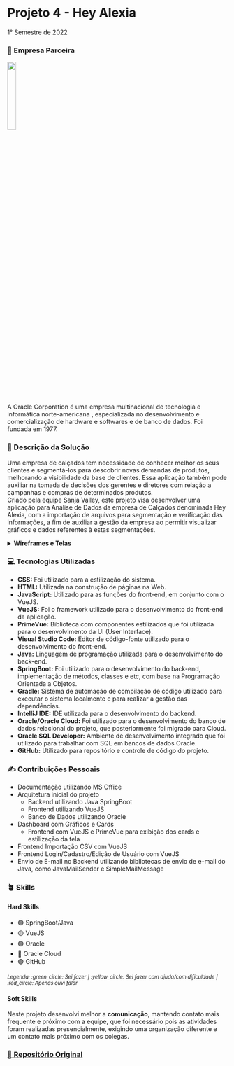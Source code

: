 # Projeto 4 - Hey Alexia
1° Semestre de 2022 <br/>

### :office: Empresa Parceira
<img src="https://user-images.githubusercontent.com/49652498/204661338-8d561001-fda9-45a9-9671-5cc57bb449ca.png" width='20%'/><br/>
A Oracle Corporation é uma empresa multinacional de tecnologia e informática norte-americana , especializada no desenvolvimento e comercialização de hardware e softwares e de banco de dados. Foi fundada em 1977.

### :dart:	Descrição da Solução
Uma empresa de calçados tem necessidade de conhecer melhor os seus clientes e segmentá-los para descobrir novas demandas de produtos, melhorando a visibilidade da base de clientes. Essa aplicação também pode auxiliar na tomada de decisões dos gerentes e diretores com relação a campanhas e compras de determinados produtos. <br/>
Criado pela equipe Sanja Valley, este projeto visa desenvolver uma aplicação para Análise de Dados da empresa de Calçados denominada Hey Alexia, com a importação de arquivos para segmentação e verificação das informações, a fim de auxiliar a gestão da empresa ao permitir visualizar gráficos e dados referentes à estas segmentações.

<details>
  <summary><b> Wireframes e Telas </b></summary>
  - Login<br/>
  <img src="https://user-images.githubusercontent.com/49652498/202545669-27d29d01-dd7f-455a-bfc5-a427843a9c66.png"><br/>
  - Dashboard<br/>
   <img src="https://user-images.githubusercontent.com/49652498/202545669-27d29d01-dd7f-455a-bfc5-a427843a9c66.png"><br/>
  - Upload<br/>
  <img src="https://user-images.githubusercontent.com/49652498/202545818-cba9a70e-49e6-4606-87a0-ea580833b87f.png"><br/>
  - Perfil<br/>
  <img src="https://user-images.githubusercontent.com/49652498/202545877-f02bbc07-d38f-4155-bcc1-ff03fa7cc8da.png"><br/>
  - Tela Dashboard<br/>
  <img src="https://user-images.githubusercontent.com/49652498/202545983-91d5a8c0-de40-4c29-9b3e-d8bb190be5bd.png"><br/>
  <img src="https://user-images.githubusercontent.com/49652498/202546052-fd41791f-9150-4e55-9011-feb270f80d1e.png"><br/>
</details>

### :computer:	Tecnologias Utilizadas
- **CSS:** Foi utilizado para a estilização do sistema.
- **HTML:** Utilizada na construção de páginas na Web.
- **JavaScript:** Utilizado para as funções do front-end, em conjunto com o VueJS.
- **VueJS:** Foi o framework utilizado para o desenvolvimento do front-end da aplicação.
- **PrimeVue:** Biblioteca com componentes estilizados que foi utilizada para o desenvolvimento da UI (User Interface).
- **Visual Studio Code:** Editor de código-fonte utilizado para o desenvolvimento do front-end.
- **Java:** Linguagem de programação utilizada para o desenvolvimento do back-end.
- **SpringBoot:** Foi utilizado para o desenvolvimento do back-end, implementação de métodos, classes e etc, com base na Programação Orientada a Objetos.
- **Gradle:** Sistema de automação de compilação de código utilizado para executar o sistema localmente e para realizar a gestão das dependências.
- **IntelliJ IDE:** IDE utilizada para o desenvolvimento do backend.
- **Oracle/Oracle Cloud:** Foi utilizado para o desenvolvimento do banco de dados relacional do projeto, que posteriormente foi migrado para Cloud.
- **Oracle SQL Developer:** Ambiente de desenvolvimento integrado que foi utilizado para trabalhar com SQL em bancos de dados Oracle.
- **GitHub:** Utilizado para repositório e controle de código do projeto.

### :writing_hand: Contribuições Pessoais
- Documentação utilizando MS Office
- Arquitetura inicial do projeto
  - Backend utilizando Java SpringBoot
  - Frontend utilizando VueJS
  - Banco de Dados utilizando Oracle
- Dashboard com Gráficos e Cards
  - Frontend com VueJS e PrimeVue para exibição dos cards e estilização da tela
- Frontend Importação CSV com VueJS
- Frontend Login/Cadastro/Edição de Usuário com VueJS
- Envio de E-mail no Backend utilizando bibliotecas de envio de e-mail do Java, como JavaMailSender e SimpleMailMessage

### :potted_plant: Skills
#### Hard Skills
- :green_circle: SpringBoot/Java
- :yellow_circle: VueJS
- :green_circle: Oracle 
- :red_circle: Oracle Cloud
- :green_circle: GitHub
<p><sub><i>Legenda: :green_circle:	Sei fazer | :yellow_circle:	Sei fazer com ajuda/com dificuldade | :red_circle: Apenas ouvi falar </i></sub></p>

#### Soft Skills
Neste projeto desenvolvi melhor a **comunicação**, mantendo contato mais frequente e próximo com a equipe, que foi necessário pois as atividades foram realizadas presencialmente, exigindo uma organização diferente e um contato mais próximo com os colegas. 

### <a href="https://github.com/EquipeFatec/api"> :link: Repositório Original </a>
